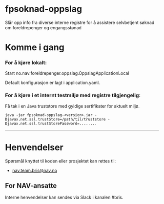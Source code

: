 fpsoknad-oppslag
================

Slår opp info fra diverse interne registre for å assistere selvbetjent søknad om foreldrepenger og engangsstønad

# Komme i gang

### For å kjøre lokalt:

Start no.nav.foreldrepenger.oppslag.OppslagApplicationLocal

Default konfigurasjon er lagt i application.yaml.

### For å kjøre i et internt testmiljø med registre tilgjengelig: 
 
Få tak i en Java truststore med gyldige sertifikater for aktuelt miljø.

`java -jar fpsoknad-oppslag-<version>.jar -Djavax.net.ssl.trustStore=/path/til/truststore -Djavax.net.ssl.trustStorePassword=........`

---

# Henvendelser

Spørsmål knyttet til koden eller prosjektet kan rettes til:

* nav.team.bris@nav.no

## For NAV-ansatte

Interne henvendelser kan sendes via Slack i kanalen #bris.
